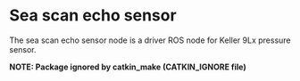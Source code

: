 # Sea scan echo sensor
The sea scan echo sensor node is a driver ROS node for Keller 9Lx pressure sensor.

**NOTE: Package ignored by catkin_make (CATKIN_IGNORE file)**